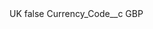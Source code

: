 <?xml version="1.0" encoding="UTF-8"?>
<CustomMetadata xmlns="http://soap.sforce.com/2006/04/metadata" xmlns:xsi="http://www.w3.org/2001/XMLSchema-instance" xmlns:xsd="http://www.w3.org/2001/XMLSchema">
    <label>UK</label>
    <protected>false</protected>
    <values>
        <field>Currency_Code__c</field>
        <value xsi:type="xsd:string">GBP</value>
    </values>
</CustomMetadata>
